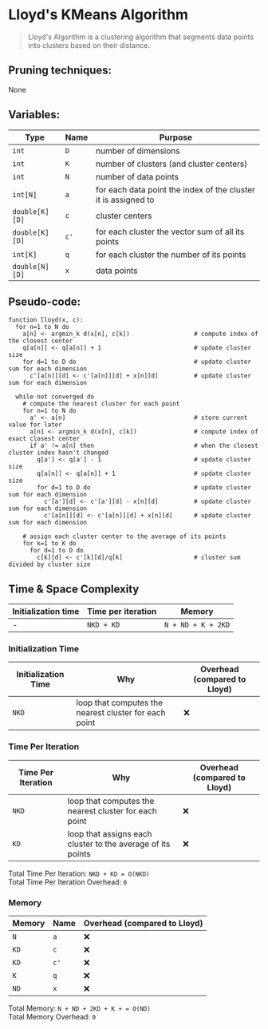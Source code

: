 # Lloyd's KMeans Algorithm

> Lloyd's Algorithm is a clustering algorithm that segments data points into clusters based on their distance.

## Pruning techniques:

None

## Variables:

| Type           | Name | Purpose                                                        |
| -------------- | ---- | -------------------------------------------------------------- |
| `int`          | `D`  | number of dimensions                                           |
| `int`          | `K`  | number of clusters (and cluster centers)                       |
| `int`          | `N`  | number of data points                                          |
| `int[N]`       | `a`  | for each data point the index of the cluster it is assigned to |
| `double[K][D]` | `c`  | cluster centers                                                |
| `double[K][D]` | `c'` | for each cluster the vector sum of all its points              |
| `int[K]`       | `q`  | for each cluster the number of its points                      |
| `double[N][D]` | `x`  | data points                                                    |

## Pseudo-code:

```
function lloyd(x, c):
  for n=1 to N do
    a[n] <- argmin_k d(x[n], c[k])                  # compute index of the closest center
    q[a[n]] <- q[a[n]] + 1                          # update cluster size
    for d=1 to D do                                 # update cluster sum for each dimension
      c'[a[n]][d] <- c'[a[n]][d] + x[n][d]          # update cluster sum for each dimension

  while not converged do
    # compute the nearest cluster for each point
    for n=1 to N do
      a' <- a[n]                                    # store current value for later
      a[n] <- argmin_k d(x[n], c[k])                # compute index of exact closest center
      if a' != a[n] then                            # when the closest cluster index hasn't changed
        q[a'] <- q[a'] - 1                          # update cluster size
        q[a[n]] <- q[a[n]] + 1                      # update cluster size
        for d=1 to D do                             # update cluster sum for each dimension
          c'[a'][d] <- c'[a'][d] - x[n][d]          # update cluster sum for each dimension
          c'[a[n]][d] <- c'[a[n]][d] + x[n][d]      # update cluster sum for each dimension

    # assign each cluster center to the average of its points
    for k=1 to K do
      for d=1 to D do
        c[k][d] <- c'[k][d]/q[k]                    # cluster sum divided by cluster size
```

## Time & Space Complexity

| Initialization time | Time per iteration | Memory             |
| ------------------- | ------------------ | ------------------ |
| -                   | `NKD + KD`         | `N + ND + K + 2KD` |

### Initialization Time

| Initialization Time | Why                                                   | Overhead (compared to Lloyd) |
| ------------------- | ----------------------------------------------------- | ---------------------------- |
| `NKD`               | loop that computes the nearest cluster for each point | ❌                           |

### Time Per Iteration

| Time Per Iteration | Why                                                         | Overhead (compared to Lloyd) |
| ------------------ | ----------------------------------------------------------- | ---------------------------- |
| `NKD`              | loop that computes the nearest cluster for each point       | ❌                           |
| `KD`               | loop that assigns each cluster to the average of its points | ❌                           |

Total Time Per Iteration: `NKD + KD = O(NKD)`\
Total Time Per Iteration Overhead: `0`

### Memory

| Memory | Name | Overhead (compared to Lloyd) |
| ------ | ---- | ---------------------------- |
| `N`    | `a`  | ❌                           |
| `KD`   | `c`  | ❌                           |
| `KD`   | `c'` | ❌                           |
| `K`    | `q`  | ❌                           |
| `ND`   | `x`  | ❌                           |

Total Memory: `N + ND + 2KD + K + = O(ND)`\
Total Memory Overhead: `0`
